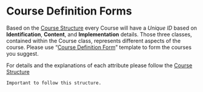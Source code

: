 # Course Definition Forms


Based on the [Course Structure](course-structure.md) every Course will have a *Unique ID* based on **Identification**, **Content**, and **Implementation** details. Those three classes, contained within the Course class, represents different aspects of the course. Please use “[Course Definition Form](https://docs.google.com/document/d/1peXF74GnOtcX3-bXIWZ_ZwPPtuPwqTCGFnuPVxGJNdc/edit?usp=sharing)” template to form the courses you suggest. 

For details and the explanations of each attribute please follow the [Course Structure](course-structure.md)


```{figure} ../images/CDF.png
Important to follow this structure.
```
